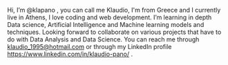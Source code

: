 Hi, I’m @klapano , you can call me Klaudio, I'm from Greece and I currently live in Athens, I love coding and web development.
I’m learning in depth Data science, Artificial Intelligence and Machine learning models and techniques.
Looking forward  to collaborate on various projects that have to do with Data Analysis and Data Science.
  You can reach me through klaudio_1995@hotmail.com or through my LinkedIn profile https://www.linkedin.com/in/klaudio-pano/  .
